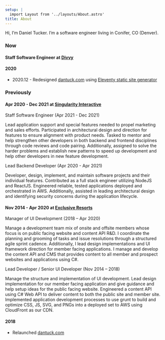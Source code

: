 ```yaml
---
setup: |
  import Layout from '../layouts/About.astro'
title: About
---
```


Hi, I’m Daniel Tucker. I’m a software engineer living in Conifer, CO (Denver).

### Now

#### Staff Software Engineer at [Divvy](https://getdivvy.com/)

#### 2020

- 2020.12 - Redesigned [dantuck.com](/) using [Eleventy static site generator](https://www.11ty.dev/)

### Previously

#### Apr 2020 - Dec 2021 at [Singularity Interactive](https://singularity-interactive.com/)
Staff Software Engineer (Apr 2021 - Dec 2021)

Lead application support and special features needed to propel marketing and sales efforts. Participated in architectural design and direction for features to ensure alignment with product needs. Tasked to mentor and help strengthen other developers in both backend and frontend disciplines through code reviews and code pairing. Additionally, assigned to solve the harder problems and establish new patterns to speed up development and help other developers in new feature development.

Lead Backend Developer (Apr 2020 - Apr 2021)

Developer, design, implement, and maintain software projects and their individual features. Contributed as a full stack engineer utilizing NodeJS and ReactJS. Engineered reliable, tested applications deployed and orchestrated in AWS. Additionally, assisted in leading architectural design and identifying security concerns during the application lifecycle.

#### Nov 2014 - Apr 2020 at [Exclusive Resorts](https://www.exclusiveresorts.com)
Manager of UI Development (2018 – Apr 2020)

Manage a development team mix of onsite and offsite members whose focus is on public facing website and content API R&D. I coordinate the planning and grooming of tasks and issue resolutions through a structured agile sprint cadence. Additionally, I lead design implementations and UI framework direction for member facing applications. I manage and develop the content API and CMS that provides content to all member and prospect websites and applications using C#.

Lead Developer / Senior UI Developer (Nov 2014 – 2018)

Manage the structure and implementation of UI development. Lead design implementation for our member facing application and give guidance and help setup ideas for the public facing website. Engineered a content API using C# Web API to deliver content to both the public site and member site. Implemented application development processes to use grunt to build and optimize CSS, JS, SVG, and PNGs into a deployed set to AWS using CloudFront as our CDN.

#### 2018

  - Relaunched [dantuck.com](/)
